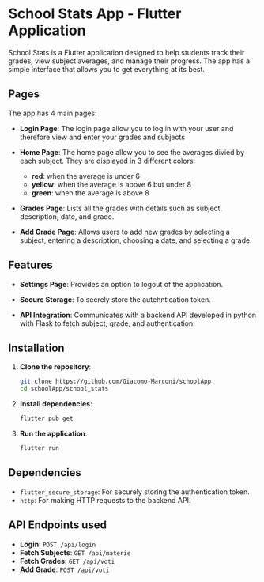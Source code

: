 
# School Stats App - Flutter Application

School Stats is a Flutter application designed to help students track their grades, view subject averages, and manage their progress. 
The app has a simple interface that allows you to get everything at its best.


## Pages
The app has 4 main pages:

* **Login Page**: The login page allow you to log in with your user and therefore view and enter your grades and subjects

* **Home Page**: The home page allow you to see the averages divied by each subject. They are displayed in 3 different colors:
    * **red**: when the average is under 6
    * **yellow**: when the average is above 6 but under 8
    * **green**: when the average is above 8

* **Grades Page**: Lists all the grades with details such as subject, description, date, and grade.

* **Add Grade Page**: Allows users to add new grades by selecting a subject, entering a description, choosing a date, and selecting a grade.


## Features

- **Settings Page**: Provides an option to logout of the application.

- **Secure Storage**: To secrely store the autehntication token.

- **API Integration**: Communicates with a backend API developed in python with Flask to fetch subject, grade, and authentication.



## Installation

1. **Clone the repository**:
   ```bash
   git clone https://github.com/Giacomo-Marconi/schoolApp
   cd schoolApp/school_stats
   ```

2. **Install dependencies**:
   ```bash
   flutter pub get
   ```

3. **Run the application**:
   ```bash
   flutter run
   ```

## Dependencies

- `flutter_secure_storage`: For securely storing the authentication token.
- `http`: For making HTTP requests to the backend API.

## API Endpoints used

- **Login**: `POST /api/login`
- **Fetch Subjects**: `GET /api/materie`
- **Fetch Grades**: `GET /api/voti`
- **Add Grade**: `POST /api/voti`
